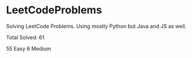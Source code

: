 # LeetCodeProblems
Solving LeetCode Problems. Using mostly Python but Java and JS as well. 

Total Solved: 61

55 Easy
6 Medium 


